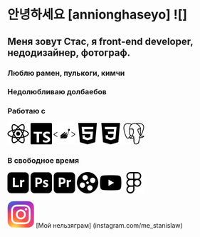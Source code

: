 # 안녕하세요 [annionghaseyo] ![] 
## Меня зовут Стас, я front-end developer, недодизайнер, фотограф.
### Люблю рамен, пулькоги, кимчи
### Недолюбливаю долбаебов

### Работаю c
![](./react.svg) ![](./typescript.svg) ![](./styledcomponents.svg) ![](./html5.svg) ![](./css3.svg) ![](./postgresql.svg)

### В свободное время
![](./adobelightroom.svg) ![](./adobephotoshop.svg) ![](./adobepremierepro.svg) ![](./kinopoisk.svg) ![](./youtube.svg) ![](./figma.svg)


![](./Instagram_logo_2016.svg) [Мой нельзяграм] (instagram.com/me_stanislaw)